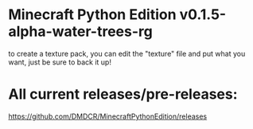 # Minecraft Python Edition v0.1.5-alpha-water-trees-rg
to create a texture pack, you can edit the "texture" file and put what you want, just be sure to back it up!
# All current releases/pre-releases:
https://github.com/DMDCR/MinecraftPythonEdition/releases
